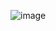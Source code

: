 ![image](https://github.com/zhuwen15/CellWithMutableImages/blob/master/CellWithMutableImages/1.gif)

